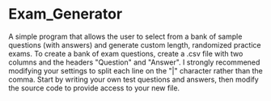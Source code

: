 # Exam_Generator
A simple program that allows the user to select from a bank of sample questions (with answers) and generate custom length, randomized practice exams.
To create a bank of exam questions, create a .csv file with two columns and the headers "Question" and "Answer".  I strongly recommened modifying your settings to split each line on the "|" character rather than the comma.
Start by writing your own test questions and answers, then modify the source code to provide access to your new file.

